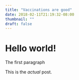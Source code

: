 ```yaml
---
title: "Vaccinations are good"
date: 2018-02-11T21:19:32-08:00
thumbnail: ""
draft: false
---
```


# Hello world!

The first paragraph

This is the _actual_ post.
